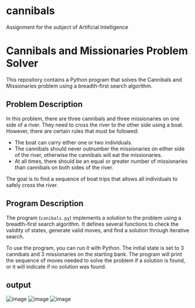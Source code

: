 # cannibals
Assignment for the subject of Artificial Intelligence 
# Cannibals and Missionaries Problem Solver

This repository contains a Python program that solves the Cannibals and Missionaries problem using a breadth-first search algorithm.

## Problem Description

In this problem, there are three cannibals and three missionaries on one side of a river. They need to cross the river to the other side using a boat. However, there are certain rules that must be followed:

- The boat can carry either one or two individuals.
- The cannibals should never outnumber the missionaries on either side of the river, otherwise the cannibals will eat the missionaries.
- At all times, there should be an equal or greater number of missionaries than cannibals on both sides of the river.

The goal is to find a sequence of boat trips that allows all individuals to safely cross the river.

## Program Description

The program (`canibals.py`) implements a solution to the problem using a breadth-first search algorithm. It defines several functions to check the validity of states, generate valid moves, and find a solution through iterative search.

To use the program, you can run it with Python. The initial state is set to 3 cannibals and 3 missionaries on the starting bank. The program will print the sequence of moves needed to solve the problem if a solution is found, or it will indicate if no solution was found.

## output
![image](https://github.com/ingli0/cannibals/assets/76855285/e8636145-00b7-4da9-ae39-98cc4011f450)
![image](https://github.com/ingli0/cannibals/assets/76855285/2898f6c0-cfaf-4806-a2d2-8fed6d4e638f)
![image](https://github.com/ingli0/cannibals/assets/76855285/9ffb1099-71c7-411a-954a-a07c9ad130fe)

